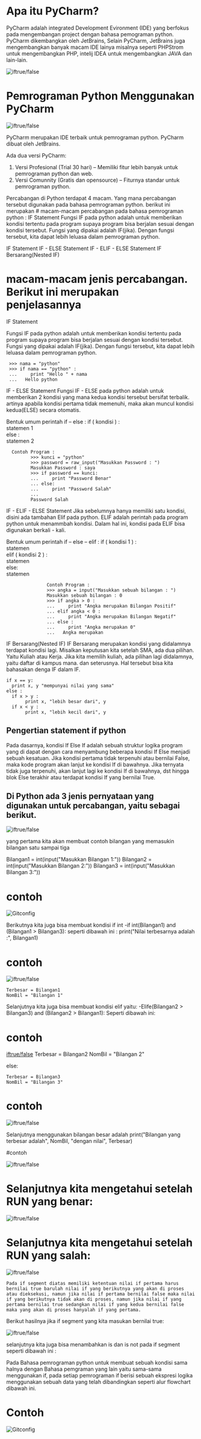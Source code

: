 # Apa itu PyCharm?
  PyCharm adalah integrated Development Evironment (IDE) yang berfokus pada mengembangan project dengan bahasa pemograman python.
  PyCharm dikembangkan oleh JetBrains, Selain PyCharm, JetBrains juga mengembangkan banyak macam IDE lainya misalnya seperti PHPStrom untuk mengembangkan PHP, intelij IDEA untuk mengembangkan JAVA dan lain-lain.
  
![iftrue/false](https://github.com/alviandwipramono/labspy02/blob/master/jetbrains_products.png)

# Pemrograman Python Menggunakan PyCharm

![iftrue/false](https://github.com/alviandwipramono/labspy02/blob/master/bilangan.png)

PyCharm merupakan IDE terbaik untuk pemrograman python. PyCharm dibuat oleh JetBrains.

Ada dua versi PyCharm:

1. Versi Profesional (Trial 30 hari) – Memiliki fitur lebih banyak untuk pemrograman python dan web.
2. Versi Comunnity (Gratis dan opensource) – Fiturnya standar untuk pemrograman python.

 Percabangan di Python terdapat 4 macam. Yang mana percabangan tersebut digunakan pada bahasa pemrograman python. berikut ini merupakan # macam-macam percabangan pada bahasa pemrograman python :
IF Statement
Fungsi IF pada python adalah untuk memberikan kondisi tertentu pada program supaya program bisa berjalan sesuai dengan kondisi tersebut. Fungsi yang dipakai adalah IF(jika). Dengan fungsi tersebut, kita dapat lebih leluasa dalam pemrograman python.

  IF Statement
  IF - ELSE Statement
  IF - ELIF - ELSE Statement
  IF Bersarang(Nested IF)
  
# macam-macam jenis percabangan. Berikut ini merupakan penjelasannya

IF Statement

  Fungsi IF pada python adalah untuk memberikan kondisi tertentu pada program supaya program bisa berjalan sesuai dengan kondisi tersebut. Fungsi yang dipakai adalah IF(jika). Dengan fungsi tersebut, kita dapat lebih leluasa dalam pemrograman python.
  
     >>> nama = "python"          
     >>> if nama == "python" :          
     ...     print "Hello " + nama  
     ...   Hello python
  
IF - ELSE Statement
  Fungsi IF - ELSE pada python adalah untuk memberikan 2 kondisi yang mana kedua kondisi tersebut bersifat terbalik. artinya apabila kondisi pertama tidak memenuhi, maka akan muncul kondisi kedua(ELSE) secara otomatis.
  
  Bentuk umum perintah if – else : 
              if ( kondisi ) :     
                   statemen 1    
              else :     
                   statemen 2 
                   
      Contoh Program :           
             >>> kunci = "python"           
             >>> password = raw_input("Masukkan Password : ")
             Masukkan Password : saya           
             >>> if password == kunci:           
             ...     print "Password Benar"  
             ... else:          
             ...     print "Password Salah"  
             ...   
             Password Salah

IF - ELIF - ELSE Statement
  Jika sebelumnya hanya memiliki satu kondisi, disini ada tambahan Elif pada python. ELIF adalah perintah pada program python untuk menammbah kondisi. Dalam hal ini, kondisi pada ELIF bisa digunakan berkali - kali.
  
  Bentuk umum perintah if – else – elif : 
              if ( kondisi 1 ) :     
                   statemen                
              elif ( kondisi 2 ) :     
                   statemen    
              else:     
                   statemen
                   
                   Contoh Program : 
                   >>> angka = input("Masukkan sebuah bilangan : ")          
                   Masukkan sebuah bilangan : 0           
                   >>> if angka > 0 :           
                   ...     print "Angka merupakan Bilangan Positif"          
                   ... elif angka < 0 :           
                   ...     print "Angka merupakan Bilangan Negatif"   
                   ... else :           
                   ...     print "Angka merupakan 0" 
                   ...   Angka merupakan

IF Bersarang(Nested IF)
  IF Bersarang merupakan kondisi yang didalamnya terdapat kondisi lagi. Misalkan keputusan kita setelah SMA, ada dua pilihan. Yaitu Kuliah atau Kerja. Jika kita memilih kuliah, ada pilihan lagi didalamnya, yaitu daftar di kampus mana. dan seterusnya. Hal tersebut bisa kita bahasakan denga IF dalam IF.
  
    if x == y:    
      print x, y "mempunyai nilai yang sama"  
    else :    
      if x > y :         
           print x, "lebih besar dari", y   
      if x < y :         
           print x, "lebih kecil dari", y 
 
## Pengertian statement if python
  Pada dasarnya, kondisi If Else If adalah sebuah struktur logika program yang di dapat dengan cara menyambung beberapa kondisi If Else menjadi sebuah kesatuan.
  Jika kondisi pertama tidak terpenuhi atau bernilai False, maka kode program akan lanjut ke kondisi If di bawahnya. Jika ternyata tidak juga terpenuhi, akan lanjut lagi ke kondisi If di bawahnya, dst hingga blok Else terakhir atau terdapat kondisi If yang bernilai True.
 
## Di Python ada 3 jenis pernyataan yang digunakan untuk percabangan, yaitu sebagai berikut.

![iftrue/false](https://github.com/alviandwipramono/labspy02/blob/master/python%203%20jenis.png)

 yang pertama kita akan membuat contoh bilangan yang memasukin bilangan satu sampai tiga

  Bilangan1 = int(input("Masukkan Bilangan 1:"))
  Bilangan2 = int(input("Masukkan Bilangan 2:"))
  Bilangan3 = int(input("Masukkan Bilangan 3:"))
  
  # contoh
  
  ![Gitconfig](https://github.com/alviandwipramono/labspy02/blob/master/bilangan1.png)

 Berikutnya kita juga bisa membuat kondisi if int
  -if int(Bilangan1) and (Bilangan1 > Bilangan3): seperti dibawah ini :
 print("Nilai terbesarnya adalah :", Bilangan1)
 
 # contoh
 
 ![iftrue/false](https://github.com/alviandwipramono/labspy02/blob/master/bilangan2.png)
 
    Terbesar = Bilangan1
    NomBil = "Bilangan 1"


 Selanjutnya kita juga bisa membuat kondisi elif yaitu:
   -Elife(Bilangan2 > Bilangan3) and (Bilangan2 > Bilangan1): Seperti dibawah ini:
   
  # contoh
  
  [iftrue/false](https://github.com/alviandwipramono/labspy02/blob/master/bilangan3.png)
    Terbesar = Bilangan2
    NomBil = "Bilangan 2"

  else:
  
    Terbesar = Bilangan3
    NomBil = "Bilangan 3"
    
   # contoh
   ![iftrue/false](https://github.com/alviandwipramono/labspy02/blob/master/bilangan4.png)
    
    
 Selanjutnya menggunakan bilangan besar adalah
  print("Bilangan yang terbesar adalah", NomBil, "dengan nilai", Terbesar)
  
  #contoh
  
  ![iftrue/false](https://github.com/alviandwipramono/labspy02/blob/master/print%20bilangan%20terbesar.png)
 
# Selanjutnya kita mengetahui setelah RUN yang benar:
![iftrue/false](https://github.com/alviandwipramono/labspy02/blob/master/Untitled.png)

# Selanjutnya kita mengetahui setelah RUN yang salah:
![iftrue/false](https://github.com/alviandwipramono/labspy02/blob/master/Capture.PNG)

    Pada if segment diatas memiliki ketentuan nilai if pertama harus bernilai true barulah nilai if yang berikutnya yang akan di proses atau dieksekusi, namun jika nilai if pertama bernilai false maka nilai if yang berikutnya tidak akan di proses, namun jika nilai if yang pertama bernilai true sedangkan nilai if yang kedua bernilai false maka yang akan di proses hanyalah if yang pertama.
    
   Berikut hasilnya jika if segment yang kita masukan bernilai true:
    
![iftrue/false](https://github.com/alviandwipramono/labspy02/blob/master/step.png)

  selanjutnya kita juga bisa menambahkan is dan is not pada if segment seperti dibawah ini :

  Pada Bahasa pemrograman python untuk membuat sebuah kondisi sama halnya dengan Bahasa pemgraman yang lain yaitu sama-sama menggunakan if, pada setiap pemrograman if berisi sebuah ekspresi logika menggunakan sebuah data yang telah dibandingkan seperti alur flowchart dibawah ini.
# Contoh
![Gitconfig](https://github.com/alviandwipramono/labspy02/blob/master/flowchart2.png)
